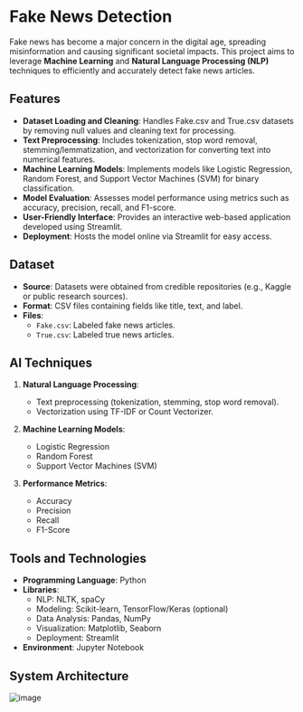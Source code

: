 # Fake News Detection

Fake news has become a major concern in the digital age, spreading misinformation and causing significant societal impacts. This project aims to leverage **Machine Learning** and **Natural Language Processing (NLP)** techniques to efficiently and accurately detect fake news articles.

## Features

- **Dataset Loading and Cleaning**: Handles Fake.csv and True.csv datasets by removing null values and cleaning text for processing.
- **Text Preprocessing**: Includes tokenization, stop word removal, stemming/lemmatization, and vectorization for converting text into numerical features.
- **Machine Learning Models**: Implements models like Logistic Regression, Random Forest, and Support Vector Machines (SVM) for binary classification.
- **Model Evaluation**: Assesses model performance using metrics such as accuracy, precision, recall, and F1-score.
- **User-Friendly Interface**: Provides an interactive web-based application developed using Streamlit.
- **Deployment**: Hosts the model online via Streamlit for easy access.

## Dataset

- **Source**: Datasets were obtained from credible repositories (e.g., Kaggle or public research sources).
- **Format**: CSV files containing fields like title, text, and label.
- **Files**:
  - `Fake.csv`: Labeled fake news articles.
  - `True.csv`: Labeled true news articles.

## AI Techniques

1. **Natural Language Processing**:
   - Text preprocessing (tokenization, stemming, stop word removal).
   - Vectorization using TF-IDF or Count Vectorizer.

2. **Machine Learning Models**:
   - Logistic Regression
   - Random Forest
   - Support Vector Machines (SVM)

3. **Performance Metrics**:
   - Accuracy
   - Precision
   - Recall
   - F1-Score

## Tools and Technologies

- **Programming Language**: Python
- **Libraries**:
  - NLP: NLTK, spaCy
  - Modeling: Scikit-learn, TensorFlow/Keras (optional)
  - Data Analysis: Pandas, NumPy
  - Visualization: Matplotlib, Seaborn
  - Deployment: Streamlit
- **Environment**: Jupyter Notebook

## System Architecture

![image](https://github.com/user-attachments/assets/406838dc-87db-4042-8603-4039c22c8857)


